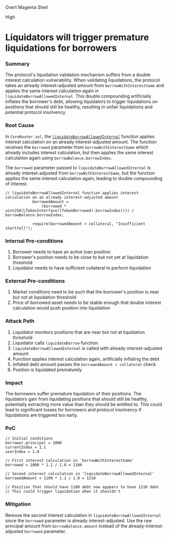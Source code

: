 Overt Magenta Shell

High

# Liquidators will trigger premature liquidations for borrowers

### Summary

The protocol's liquidation validation mechanism suffers from a double interest calculation vulnerability. When validating liquidations, the protocol takes an already interest-adjusted amount from `borrowWithInterestSame` and applies the same interest calculation again in `liquidateBorrowAllowedInternal`. This double compounding artificially inflates the borrower's debt, allowing liquidators to trigger liquidations on positions that should still be healthy, resulting in unfair liquidations and potential protocol insolvency.

### Root Cause

In `CoreRouter.sol`, the [`liquidateBorrowAllowedInternal`](https://github.com/sherlock-audit/2025-05-lend-audit-contest/blob/713372a1ccd8090ead836ca6b1acf92e97de4679/Lend-V2/src/LayerZero/CoreRouter.sol#L329) function applies interest calculation on an already interest-adjusted amount. The function receives the `borrowed` parameter from `borrowWithInterestSame` which already includes interest calculation, but then applies the same interest calculation again using `borrowBalance.borrowIndex`.

The `borrowed` parameter passed to `liquidateBorrowAllowedInternal` is already interest-adjusted from `borrowWithInterestSame`, but the function applies the same interest calculation again, leading to double compounding of interest.

```solidity
// liquidateBorrowAllowedInternal function applies interest calculation on an already interest-adjusted amount
            borrowedAmount =
                (borrowed * uint256(LTokenInterface(lTokenBorrowed).borrowIndex())) / borrowBalance.borrowIndex;

            require(borrowedAmount > collateral, "Insufficient shortfall");
```

### Internal Pre-conditions

1. Borrower needs to have an active loan position
2. Borrower's position needs to be close to but not yet at liquidation threshold
3. Liquidator needs to have sufficient collateral to perform liquidation

### External Pre-conditions

1. Market conditions need to be such that the borrower's position is near but not at liquidation threshold
2. Price of borrowed asset needs to be stable enough that double interest calculation would push position into liquidation

### Attack Path

1. Liquidator monitors positions that are near but not at liquidation threshold
2. Liquidator calls `liquidateBorrow` function
3. `liquidateBorrowAllowedInternal` is called with already interest-adjusted amount
4. Function applies interest calculation again, artificially inflating the debt
5. Inflated debt amount passes the `borrowedAmount > collateral` check
6. Position is liquidated prematurely

### Impact

The borrowers suffer premature liquidation of their positions. The liquidators gain from liquidating positions that should still be healthy, potentially extracting more value than they should be entitled to. This could lead to significant losses for borrowers and protocol insolvency if liquidations are triggered too early.

### PoC

```solidity
// Initial conditions
borrower.principal = 1000
currentIndex = 1.1
userIndex = 1.0

// First interest calculation in 'borrowWithInterestSame'
borrowed = 1000 * 1.1 / 1.0 = 1100

// Second interest calculation in 'liquidateBorrowAllowedInternal'
borrowedAmount = 1100 * 1.1 / 1.0 = 1210

// Position that should have 1100 debt now appears to have 1210 debt
// This could trigger liquidation when it shouldn't
```

### Mitigation

Remove the second interest calculation in `liquidateBorrowAllowedInternal` since the `borrowed` parameter is already interest-adjusted. Use the raw principal amount from `borrowBalance.amount` instead of the already-interest-adjusted `borrowed` parameter. 